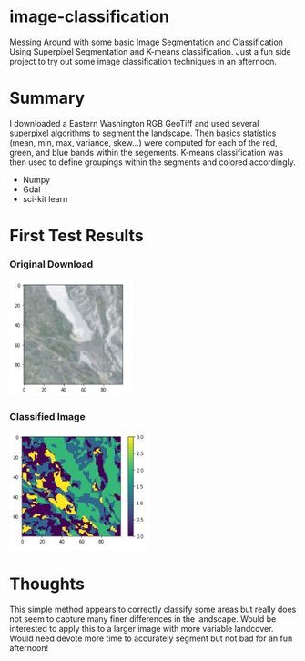 # image-classification
Messing Around with some basic Image Segmentation and Classification Using Superpixel Segmentation and K-means classification. Just a fun side project to try out some image classification techniques in an afternoon. 

# Summary

I downloaded a Eastern Washington RGB GeoTiff and used several superpixel algorithms to segment the landscape. Then basics statistics (mean, min, max, variance, skew...) were computed for each of the red, green, and blue bands within the segements. K-means classification was then used to define groupings within the segments and colored accordingly. 

- Numpy
- Gdal
- sci-kit learn

# First Test Results

### Original Download
![Original](https://github.com/metostom/image-classification/blob/master/Orginal.JPG)

### Classified Image
![Classified](https://github.com/metostom/image-classification/blob/master/Segmented.JPG)

# Thoughts

This simple method appears to correctly classify some areas but really does not seem to capture many finer differences in the landscape. Would be interested to apply this to a larger image with more variable landcover. Would need devote more time to accurately segment but not bad for an fun afternoon!
